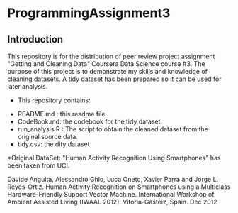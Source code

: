 # ProgrammingAssignment3

## Introduction

This repository is for the distribution of peer review project assignment "Getting and Cleaning Data" Coursera Data Science course #3. The purpose of this project is to demonstrate my skills and knowledge of cleaning datasets. A tidy dataset has been prepared so it can be used for later analysis.


* This repository contains:
 + README.md : this readme file.
 + CodeBook.md: the codebook for the tidy dataset.
 + run_analysis.R : The script to obtain the cleaned dataset from the original source data.
 + tidy.csv: the dity dataset



*Original DataSet:  "Human Activity Recognition Using Smartphones" has been taken from UCI.

Davide Anguita, Alessandro Ghio, Luca Oneto, Xavier Parra and Jorge L. Reyes-Ortiz. Human Activity Recognition on Smartphones using a Multiclass Hardware-Friendly Support Vector Machine. International Workshop of Ambient Assisted Living (IWAAL 2012). Vitoria-Gasteiz, Spain. Dec 2012
